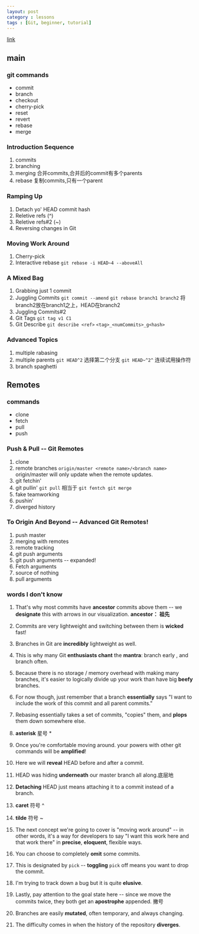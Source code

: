 ```yaml
---
layout: post
category : lessons
tags : [Git, beginner, tutorial]
---
```


[link](http://pcottle.github.io/learnGitBranching/)


## main
### git commands
* commit
* branch
* checkout
* cherry-pick
* reset
* revert
* rebase
* merge

### Introduction Sequence
1. commits
2. branching
3. merging
		合并commits,合并后的commit有多个parents
4. rebase
		复制commits,只有一个parent
### Ramping Up
1. Detach yo' HEAD commit hash
2. Reletive refs (^)
3. Reletive refs#2 (~)
4. Reversing changes in Git
### Moving Work Around
1. Cherry-pick 
2. Interactive rebase
		`git rebase -i HEAD~4 --aboveAll`
### A Mixed Bag
1. Grabbing just 1 commit
2. Juggling Commits
		`git commit --amend`
		`git rebase branch1 branch2`
		将branch2放在branch1之上，HEAD在branch2
3. Juggling Commits#2		
4. Git Tags
		`git tag v1 C1`
5. Git Describe
		`git describe <ref>`
		`<tag>_<numCommits>_g<hash>`
### Advanced Topics
1. multiple rabasing
2. multiple parents
		`git HEAD^2`
		选择第二个分支
		`git HEAD~^2^`
		连续试用操作符
3. branch spaghetti
## Remotes
### commands
* clone
* fetch
* pull
* push
### Push & Pull -- Git Remotes
1. clone
2. remote branches
		`origin/master
		<remote name>/<branch name>`  
		origin/master will only update when the remote updates.  
3. git fetchin'
4. git pullin'
		`git pull`
		相当于
		`git fentch
		git merge`
5. fake teamworking
6. pushin'
7. diverged history
### To Origin And Beyond -- Advanced Git Remotes!
1. push master
2. merging with remotes
3. remote tracking
4. git push arguments
5. git push arguments -- expanded!
6. Fetch arguments
7. source of nothing
8. pull arguments





### words I don't know
1. That's why most commits have **ancestor** commits above them -- we **designate** this with arrows in our visualization.
**ancestor： 祖先**  

2. Commits are very lightweight and switching between them is **wicked** fast!    
3. Branches in Git are **incredibly** lightweight as well.
4. This is why many Git **enthusiasts chant** the **mantra**: branch early , and branch often.
5. Because there is no storage / memory overhead with making many branches, it's easier to logically divide up your work than have big **beefy** branches.
6. For now though, just remember that a branch **essentially** says "I want to include the work of this commit and all parent commits."
7. Rebasing essentially takes a set of commits, "copies" them, and **plops** them down somewhere else.
8. **asterisk** 星号 *
9. Once you're comfortable moving around. your powers with other git commands will be **amplified**!
10. Here we will **reveal** HEAD before and after a commit.
11. HEAD was hiding **underneath** our master branch all along.底层地
12. **Detaching** HEAD just means attaching it to a commit instead of a branch.
13.  **caret** 符号 ^
14. **tilde** 符号 ~
15. The next concept we're going to cover is "moving work around" -- in other words, it's a way for developers to say "I want this work here and that work there" in **precise**, **eloquent**, flexible ways.    
16.  You can choose to completely **omit** some commits.
17. This is designated by `pick` -- **toggling** `pick` off means you want to drop the commit.
18.  I'm trying to track down a bug but it is quite **elusive**.
19. Lastly, pay attention to the goal state here -- since we move the commits twice, they both get an **apostrophe** appended. 撇号
20. Branches are easily **mutated**, often temporary, and always changing.
21. The difficulty comes in when the history of the repository **diverges**. 
